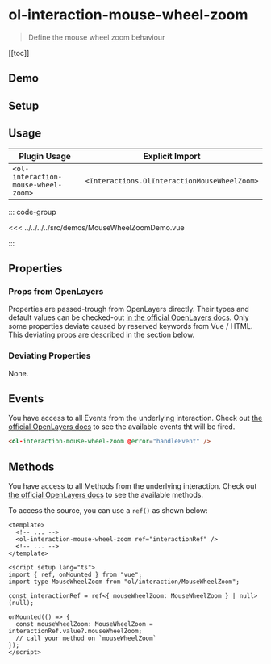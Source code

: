 # ol-interaction-mouse-wheel-zoom

> Define the mouse wheel zoom behaviour

[[toc]]

## Demo

<script setup>
import MouseWheelZoomDemo from "@demos/MouseWheelZoomDemo.vue"
</script>

<ClientOnly>
<MouseWheelZoomDemo/>
</ClientOnly>

## Setup

<!--@include: ../../interactions.plugin.md-->

## Usage

| Plugin Usage                        |               Explicit Import                |
| ----------------------------------- | :------------------------------------------: |
| `<ol-interaction-mouse-wheel-zoom>` | `<Interactions.OlInteractionMouseWheelZoom>` |

::: code-group

<<< ../../../../src/demos/MouseWheelZoomDemo.vue

:::

## Properties

### Props from OpenLayers

Properties are passed-trough from OpenLayers directly.
Their types and default values can be checked-out [in the official OpenLayers docs](https://openlayers.org/en/latest/apidoc/module-ol_interaction_MouseWheelZoom.html).
Only some properties deviate caused by reserved keywords from Vue / HTML.
This deviating props are described in the section below.

### Deviating Properties

None.

## Events

You have access to all Events from the underlying interaction.
Check out [the official OpenLayers docs](https://openlayers.org/en/latest/apidoc/module-ol_interaction_MouseWheelZoom.html) to see the available events tht will be fired.

```html
<ol-interaction-mouse-wheel-zoom @error="handleEvent" />
```

## Methods

You have access to all Methods from the underlying interaction.
Check out [the official OpenLayers docs](https://openlayers.org/en/latest/apidoc/module-ol_interaction_MouseWheelZoom.html) to see the available methods.

To access the source, you can use a `ref()` as shown below:

```vue
<template>
  <!-- ... -->
  <ol-interaction-mouse-wheel-zoom ref="interactionRef" />
  <!-- ... -->
</template>

<script setup lang="ts">
import { ref, onMounted } from "vue";
import type MouseWheelZoom from "ol/interaction/MouseWheelZoom";

const interactionRef = ref<{ mouseWheelZoom: MouseWheelZoom } | null>(null);

onMounted(() => {
  const mouseWheelZoom: MouseWheelZoom = interactionRef.value?.mouseWheelZoom;
  // call your method on `mouseWheelZoom`
});
</script>
```
